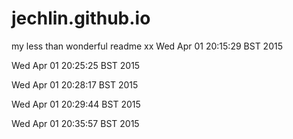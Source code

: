 jechlin.github.io
=================
my less than wonderful readme
xx
Wed Apr 01 20:15:29 BST 2015

Wed Apr 01 20:25:25 BST 2015

Wed Apr 01 20:28:17 BST 2015

Wed Apr 01 20:29:44 BST 2015

Wed Apr 01 20:35:57 BST 2015

